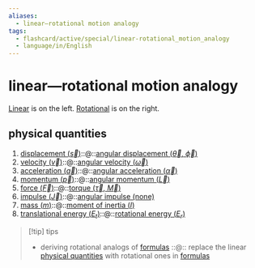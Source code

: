 ```yaml
---
aliases:
  - linear—rotational motion analogy
tags:
  - flashcard/active/special/linear-rotational_motion_analogy
  - language/in/English
---
```


# linear—rotational motion analogy

[Linear](linear%20motion.md) is on the left. [Rotational](rotation.md) is on the right.

## physical quantities

1. [displacement ($\vec{s}$)](../general/displacement%20(geometry).md)::@::[angular displacement ($\vec{\theta}$, $\vec{\phi}$)](../general/angular%20displacement.md) <!--SR:!2028-05-18,1270,350!2027-07-18,1027,350-->
2. [velocity ($\vec{v}$)](../general/velocity.md)::@::[angular velocity ($\vec{\omega}$)](../general/angular%20velocity.md) <!--SR:!2027-11-26,1135,350!2027-04-24,964,350-->
3. [acceleration ($\vec{a}$)](../general/acceleration.md)::@::[angular acceleration ($\vec{\alpha}$)](../general/angular%20acceleration.md) <!--SR:!2027-12-22,1160,350!2027-04-06,950,350-->
4. [momentum ($\vec{p}$)](../general/momentum.md)::@::[angular momentum ($\vec{L}$)](../general/angular%20momentum.md) <!--SR:!2024-12-12,291,330!2028-03-01,1208,350-->
5. [force ($\vec{F}$)](../general/force.md)::@::[torque ($\vec{\tau}$, $\vec{M}$)](../general/torque.md) <!--SR:!2027-08-12,1050,350!2024-12-11,290,330-->
6. [impulse ($\vec{J}$)](../general/impulse%20(physics).md)::@::[angular impulse (none)](../general/angular%20momentum.md) <!--SR:!2025-01-12,286,342!2025-04-16,380,362-->
7. [mass ($m$)](../general/mass.md)::@::[moment of inertia ($I$)](../general/moment%20of%20inertia.md) <!--SR:!2028-04-21,1248,350!2027-05-29,991,350-->
8. [translational energy ($E_t$)](../general/kinetic%20energy.md)::@::[rotational energy ($E_r$)](../general/rotational%20energy.md) <!--SR:!2028-01-11,1175,350!2028-05-21,1272,350-->

> [!tip] tips
>
> - deriving rotational analogs of [formulas](../general/formula.md) ::@:: replace the linear [physical quantities](#physical%20quantities) with rotational ones in [formulas](../general/formula.md) <!--SR:!2027-09-04,1068,350!2025-11-09,486,386-->
